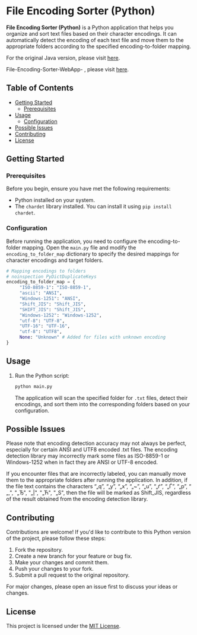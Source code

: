 # File Encoding Sorter (Python)

**File Encoding Sorter (Python)** is a Python application that helps you organize and sort text files based on their character encodings. It can automatically detect the encoding of each text file and move them to the appropriate folders according to the specified encoding-to-folder mapping.

For the original Java version, please visit [here](https://github.com/Ruslan-dev-Free-Fire/Unicode-and-ANSI-encoding-sorter).

File-Encoding-Sorter-WebApp- , please visit [here](https://github.com/Ruslan-dev-Free-Fire/File-Encoding-Sorter-WebApp-).

## Table of Contents

- [Getting Started](#getting-started)
  - [Prerequisites](#prerequisites)
- [Usage](#usage)
  - [Configuration](#configuration)
- [Possible Issues](#possible-issues)
- [Contributing](#contributing)
- [License](#license)

## Getting Started

### Prerequisites

Before you begin, ensure you have met the following requirements:

- Python installed on your system.
- The `chardet` library installed. You can install it using `pip install chardet`.

### Configuration

Before running the application, you need to configure the encoding-to-folder mapping. Open the `main.py` file and modify the `encoding_to_folder_map` dictionary to specify the desired mappings for character encodings and target folders.

```python
# Mapping encodings to folders
# noinspection PyDictDuplicateKeys
encoding_to_folder_map = {
     "ISO-8859-1": "ISO-8859-1",
     "ascii": "ANSI",
     "Windows-1251": "ANSI",
     "Shift_JIS": "Shift_JIS",
     "SHIFT_JIS": "Shift_JIS",
     "Windows-1252": "Windows-1252",
     "utf-8": "UTF-8",
     "UTF-16": "UTF-16",
     "utf-8": "UTF8",
     None: "Unknown" # Added for files with unknown encoding
}
```

## Usage

1. Run the Python script:

   ```bash
   python main.py
   ```

   The application will scan the specified folder for `.txt` files, detect their encodings, and sort them into the corresponding folders based on your configuration.

## Possible Issues

Please note that encoding detection accuracy may not always be perfect, especially for certain ANSI and UTF8 encoded .txt files. The encoding detection library may incorrectly mark some files as ISO-8859-1 or Windows-1252 when in fact they are ANSI or UTF-8 encoded.

If you encounter files that are incorrectly labeled, you can manually move them to the appropriate folders after running the application. In addition, if the file text contains the characters “„q”, “„y”, “„x”, “„~”, “„u”, “„ѓ”, “„Ѓ”, “„p”, “ „‚", "„Ђ", "„|", "„Ћ", "„S", then the file will be marked as Shift_JIS, regardless of the result obtained from the encoding detection library.

## Contributing

Contributions are welcome! If you'd like to contribute to this Python version of the project, please follow these steps:

1. Fork the repository.
2. Create a new branch for your feature or bug fix.
3. Make your changes and commit them.
4. Push your changes to your fork.
5. Submit a pull request to the original repository.

For major changes, please open an issue first to discuss your ideas or changes.

## License

This project is licensed under the [MIT License](LICENSE).
